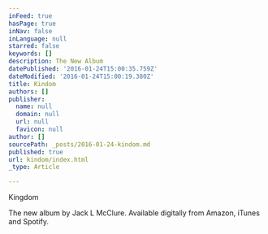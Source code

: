 ```yaml
---
inFeed: true
hasPage: true
inNav: false
inLanguage: null
starred: false
keywords: []
description: The New Album
datePublished: '2016-01-24T15:00:35.759Z'
dateModified: '2016-01-24T15:00:19.380Z'
title: Kindom
authors: []
publisher:
  name: null
  domain: null
  url: null
  favicon: null
author: []
sourcePath: _posts/2016-01-24-kindom.md
published: true
url: kindom/index.html
_type: Article

---
```

Kingdom

The new album by Jack L McClure. Available digitally from Amazon, iTunes and Spotify.